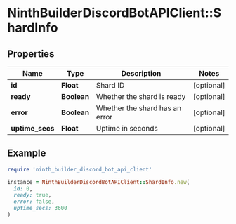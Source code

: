 # NinthBuilderDiscordBotAPIClient::ShardInfo

## Properties

| Name | Type | Description | Notes |
| ---- | ---- | ----------- | ----- |
| **id** | **Float** | Shard ID | [optional] |
| **ready** | **Boolean** | Whether the shard is ready | [optional] |
| **error** | **Boolean** | Whether the shard has an error | [optional] |
| **uptime_secs** | **Float** | Uptime in seconds | [optional] |

## Example

```ruby
require 'ninth_builder_discord_bot_api_client'

instance = NinthBuilderDiscordBotAPIClient::ShardInfo.new(
  id: 0,
  ready: true,
  error: false,
  uptime_secs: 3600
)
```

